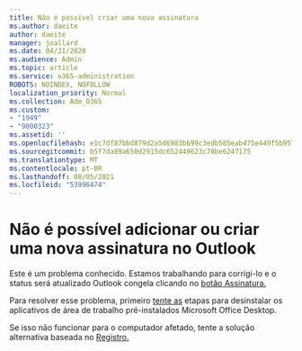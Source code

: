 ```yaml
---
title: Não é possível criar uma nova assinatura
ms.author: daeite
author: daeite
manager: joallard
ms.date: 04/21/2020
ms.audience: Admin
ms.topic: article
ms.service: o365-administration
ROBOTS: NOINDEX, NOFOLLOW
localization_priority: Normal
ms.collection: Adm_O365
ms.custom:
- "1949"
- "9000323"
ms.assetid: ''
ms.openlocfilehash: e1c7df87bbd879d2a5d6983b699c3edb585eab475e449f5b95775927d704361e
ms.sourcegitcommit: b5f7da89a650d2915dc652449623c78be6247175
ms.translationtype: MT
ms.contentlocale: pt-BR
ms.lasthandoff: 08/05/2021
ms.locfileid: "53996474"
---
```

# <a name="cannot-add-or-create-a-new-signature-in-outlook"></a>Não é possível adicionar ou criar uma nova assinatura no Outlook

Este é um problema conhecido. Estamos trabalhando para corrigi-lo e o status será atualizado Outlook congela clicando no [botão Assinatura.](https://support.office.com/article/c70b36c2-66ca-401c-ab45-f29a46495d02)

Para resolver esse problema, primeiro [tente as](https://support.office.com/article/c70b36c2-66ca-401c-ab45-f29a46495d02) etapas para desinstalar os aplicativos de área de trabalho pré-instalados Microsoft Office Desktop. 

Se isso não funcionar para o computador afetado, tente a solução alternativa baseada no [Registro.](https://support.office.com/article/c70b36c2-66ca-401c-ab45-f29a46495d02)